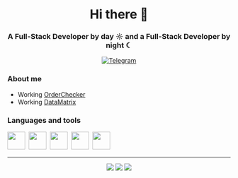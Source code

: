 <div align="center">
  <h1> Hi there 👋</h1>
  <h3>A Full-Stack Developer by day ☼ and a Full-Stack Developer by night ☾</h3>
</div>
<div align="center">
  <a href="https://t.me/artem_tesnor">
    <img src="https://img.shields.io/badge/Telegram-blue?style=for-the-badge&logo=telegram&logoColor=white" alt="Telegram"/>
  </a>
</div>

### About me
- Working [OrderChecker](https://github.com/TesnorFide/orderchecker)
- Working [DataMatrix](https://github.com/TesnorFide/datamatrix)

### Languages and tools
<img src="https://cdn.jsdelivr.net/gh/devicons/devicon@latest/icons/html5/html5-original.svg" width="40" height="40"/>&nbsp;
<img src="https://cdn.jsdelivr.net/gh/devicons/devicon@latest/icons/javascript/javascript-original.svg" width="40" height="40"/>&nbsp;
<img src="https://cdn.jsdelivr.net/gh/devicons/devicon@latest/icons/php/php-original.svg" width="40" height="40"/>&nbsp;
<img src="https://cdn.jsdelivr.net/gh/devicons/devicon@latest/icons/postgresql/postgresql-original-wordmark.svg" width="40" height="40"/>&nbsp;
<img src="https://cdn.jsdelivr.net/gh/devicons/devicon@latest/icons/vuejs/vuejs-original.svg" width="40" height="40"/>&nbsp;    

---

<div align="center">
    <img src="https://github-profile-summary-cards.vercel.app/api/cards/profile-details?username=tesnorfide&theme=apprentice"/>
    <img src="https://github-profile-summary-cards.vercel.app/api/cards/repos-per-language?username=tesnorfide&theme=apprentice"/>
    <img src="https://github-profile-summary-cards.vercel.app/api/cards/productive-time?username=tesnorfide&theme=apprentice&utcOffset=8"/>
</div>
